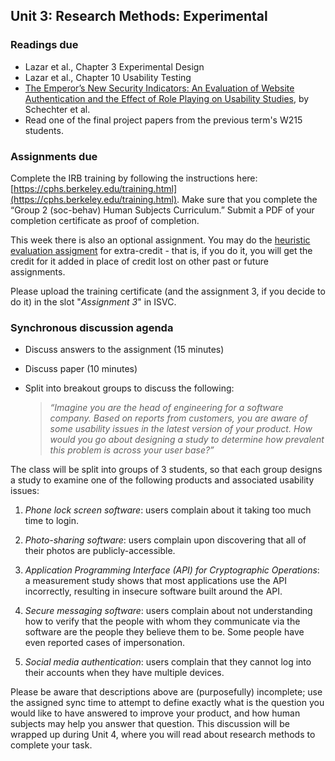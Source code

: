 ## Unit 3: Research Methods: Experimental

### Readings due

  - Lazar et al., Chapter 3 Experimental Design
  - Lazar et al., Chapter 10 Usability Testing
  - [The Emperor’s New Security Indicators: An Evaluation of Website Authentication and the Effect of Role Playing on Usability Studies](http://commerce.net/wp-content/uploads/2012/04/The%20Emperors_New_Security_Indicators.pdf), by Schechter et al.
  - Read one of the final project papers from the previous term's W215 students.



### Assignments due

Complete the IRB training by following the instructions here: [https://cphs.berkeley.edu/training.html](https://cphs.berkeley.edu/training.html). Make sure that you complete the “Group 2 (soc-behav) Human Subjects Curriculum.” Submit a PDF of your completion certificate as proof of completion.

This week there is also an optional assignment. You may do the [heuristic evaluation assigment](../assignments/heuristic-evaluation.md) for extra-credit - that is, if you do it, you will get the credit for it added in place of credit lost on other past or future assignments.

Please upload the training certificate (and the assignment 3, if you decide to do it) in the slot "*Assignment 3*" in ISVC.




### Synchronous discussion agenda
* Discuss answers to the assignment (15 minutes)
* Discuss paper (10 minutes)
* Split into breakout groups to discuss the following:
	
	> *“Imagine you are the head of engineering for a software company. Based on reports from customers, you are aware of some usability issues in the latest version of your product. How would you go about designing a study to determine how prevalent this problem is across your user base?”*

The class will be split into groups of 3 students, so that each group designs a study to examine one of the following products and associated usability issues:

1. *Phone lock screen software*: users complain about it taking too much time to login.

1. *Photo-sharing software*: users complain upon discovering that all of their photos are publicly-accessible.

1. *Application Programming Interface (API) for Cryptographic Operations*: a measurement study shows that most applications use the API incorrectly, resulting in insecure software built around the API.

1. *Secure messaging software*: users complain about not understanding how to verify that the people with whom they communicate via the software are the people they believe them to be. Some people have even reported cases of impersonation.

1. *Social media authentication*: users complain that they cannot log into their accounts when they have multiple devices.

Please be aware that descriptions above are (purposefully) incomplete; use the assigned sync time to attempt to define exactly what is the question you would like to have answered to improve your product, and how human subjects may help you answer that question. This discussion will be wrapped up during Unit 4, where you will read about research methods to complete your task.

